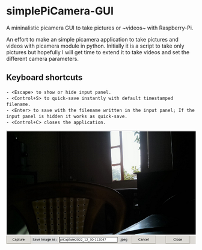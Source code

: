# simplePiCamera-GUI
A mininalistic picamera GUI to take pictures or ~videos~ with Raspberry-Pi.

An effort to make an simple picamera application to take pictures and videos with picamera module in python. Initially it is a script to take only pictures but hopefully I will get time to extend it to take videos and set the different camera parameters.

## Keyboard shortcuts
    - <Escape> to show or hide input panel.
    - <Control+S> to quick-save instantly with default timestamped filename.
    - <Enter> to save with the filename written in the input panel; If the input panel is hidden it works as quick-save.
    - <Control+C> closes the application.

![simplePiCameraGUI screenshot](/img/screenshotGUI.png "simplePiCameraGUI")
